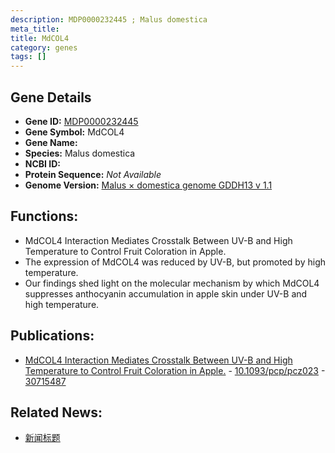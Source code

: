```yaml
---
description: MDP0000232445 ; Malus domestica
meta_title:
title: MdCOL4
category: genes
tags: []
---
```


## Gene Details
- **Gene ID:**	[MDP0000232445](https://www.maizegdb.org/gene_center/gene/MDP0000232445)
- **Gene Symbol:** MdCOL4
- **Gene Name:** 
- **Species:** Malus domestica
- **NCBI ID:** [  ]()
- **Protein Sequence:** *Not Available*
- **Genome Version:** [Malus × domestica genome GDDH13 v 1.1]()

## Functions:
   - MdCOL4 Interaction Mediates Crosstalk Between UV-B and High Temperature to Control Fruit Coloration in Apple.
   - The expression of MdCOL4 was reduced by UV-B, but promoted by high temperature.
   - Our findings shed light on the molecular mechanism by which MdCOL4 suppresses anthocyanin accumulation in apple skin under UV-B and high temperature.

## Publications:
   - [MdCOL4 Interaction Mediates Crosstalk Between UV-B and High Temperature to Control Fruit Coloration in Apple.]( https://academic.oup.com/pcp/article/60/5/1055/5305544?login=true ) - [10.1093/pcp/pcz023]( https://academic.oup.com/pcp/article/60/5/1055/5305544?login=true ) - [30715487](https://pubmed.ncbi.nlm.nih.gov/30715487/)

## Related News:
   - [新闻标题](https://academic.oup.com/pcp/article/60/5/1055/5305544?login=true)
